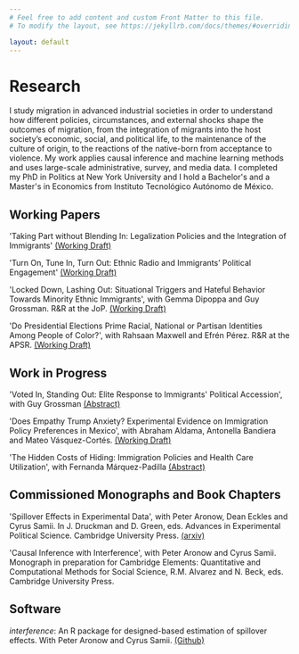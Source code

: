 ```yaml
---
# Feel free to add content and custom Front Matter to this file.
# To modify the layout, see https://jekyllrb.com/docs/themes/#overriding-theme-defaults

layout: default
---
```

# Research
I study migration in advanced industrial societies in order to understand how different policies, circumstances, and external shocks shape the outcomes of migration, from the integration of migrants into the host society’s economic, social, and political life, to the maintenance of the culture of origin, to the reactions of the native-born from acceptance to violence. My work applies causal inference and machine learning methods and uses large-scale administrative, survey, and media data. I completed my PhD in Politics at New York University and I hold a Bachelor's and a Master's in Economics from Instituto Tecnológico Autónomo de México.

## Working Papers
'Taking Part without Blending In: Legalization Policies and the Integration of Immigrants'
<a href="https://drive.google.com/file/d/15U7CeHwPcSk8xpKCJmfaBbWdC8FWSEap/view?usp=sharing" rel="nofollow">(Working Draft)</a>

'Turn On, Tune In, Turn Out: Ethnic Radio and Immigrants’ Political Engagement'
<a href="https://drive.google.com/file/d/1FLr78s8-zEwVXP6mD_FX7aVlf2E09U06/view?usp=sharing"  rel="nofollow">(Working Draft)</a>

'Locked Down, Lashing Out: Situational Triggers and Hateful Behavior Towards Minority Ethnic Immigrants', with Gemma Dipoppa and Guy Grossman. R&R at the JoP. <a href="https://drive.google.com/file/d/1V8JhKsrRt8lGhEY2fTgiedwdyN4Eh8vy/view?usp=sharing" rel="nofollow">(Working Draft)</a>

'Do Presidential Elections Prime Racial, National or Partisan Identities Among People of Color?', with Rahsaan Maxwell and Efrén Pérez. R&R at the APSR. <a href="https://drive.google.com/file/d/1UszQ65eg6j1sZ8FLZqBNZgfu3syewsXk/view?usp=sharing" rel="nofollow">(Working Draft)</a>

## Work in Progress
'Voted In, Standing Out: Elite Response to Immigrants' Political Accession', with Guy Grossman
<a href="https://drive.google.com/file/d/17pFAG8-O-bPpfmcJSc9OJMhi8xOuBtCC/view?usp=sharing" rel="nofollow">(Abstract)</a>

'Does Empathy Trump Anxiety? Experimental Evidence on Immigration Policy Preferences in Mexico', with Abraham Aldama, Antonella Bandiera and Mateo Vásquez-Cortés.
<a href="https://drive.google.com/file/d/1E7a97j2035ypBHv1ib_tPIUJpbGIE45Z/view?usp=sharing" rel="nofollow">(Working Draft)</a>

'The Hidden Costs of Hiding: Immigration Policies and Health Care Utilization', with Fernanda Márquez-Padilla
<a href="https://drive.google.com/file/d/1VMFzfW5DOGZAz8eNUOswETyauDqfD4sx/view?usp=sharing" rel="nofollow">(Abstract)</a>

## Commissioned Monographs and Book Chapters
'Spillover Effects in Experimental Data', with Peter Aronow, Dean Eckles and Cyrus Samii. In J. Druckman and D. Green, eds. Advances in Experimental Political Science. Cambridge University Press.
<a href="https://arxiv.org/abs/2001.05444" rel="nofollow">(arxiv)</a>

'Causal Inference with Interference', with Peter Aronow and Cyrus Samii. Monograph in preparation for Cambridge Elements: Quantitative and Computational Methods for Social Science, R.M. Alvarez and N. Beck, eds. Cambridge University Press.

## Software
*interference*: An R package for designed-based estimation of spillover effects. With Peter Aronow and Cyrus Samii.
<a href="https://github.com/szonszein/interference" rel="nofollow">(Github)</a>